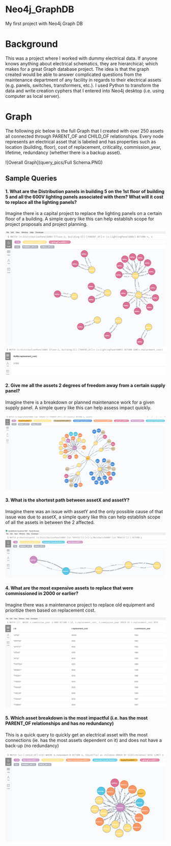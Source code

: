 # Neo4j_GraphDB
My first project with Neo4j Graph DB

# Background
This was a project where I worked with dummy electrical data. If anyone knows anything about electrical schematics, they are hierarchical; which makes for a great Graph database project. The idea is that the graph created would be able to answer complicated questions from the maintenance department of any facility in regards to their electrical assets (e.g. panels, switches, transformers, etc.). I used Python to transform the data and write creation cyphers that I entered into Neo4j desktop (i.e. using computer as local server). 

# Graph

The following pic below is the full Graph that I created with over 250 assets all connected through PARENT_OF and CHILD_OF relationships.
Every node represents an electrical asset that is labeled and has properties such as location (building, floor), cost of replacement, criticality, commission_year, lifetime, redundancy (whether there is a backup asset).

![Overall Graph](query_pics/Full Schema.PNG) 

## Sample Queries

#### 1. What are the Distribution panels in building 5 on the 1st floor of building 5 and all the 600V lighting panels associated with them? What will it cost to replace all the lighting panels?

Imagine there is a capital project to replace the lighting panels on a certain floor of a building. A simple query like this can help establish scope for project proposals and project planning.

![Query 1](query_pics/1.PNG) 
![Query 1.5](query_pics/1.5.PNG)

#### 2. Give me all the assets 2 degrees of freedom away from a certain supply panel?

Imagine there is a breakdown or planned maintenance work for a given supply panel. A simple query like this can help assess impact quickly.

![Query 2](query_pics/2.PNG)

#### 3. What is the shortest path between assetX and assetY?

Imagine there was an issue with assetY and the only possible cause of that issue was due to assetX, a simple query like this can help establish scope of all the assets in between the 2 affected. 

![Query 3](query_pics/3.PNG)

#### 4. What are the most expensive assets to replace that were commissioned in 2000 or earlier?

Imagine there was a maintenance project to replace old equipment and prioritize them based on replacement cost.

![Query 4](query_pics/4.PNG)

#### 5. Which asset breakdown is the most impactful (i.e. has the most PARENT_OF relationships and has no redundancy)

This is a quick query to quickly get an electrical asset with the most connections (ie. has the most assets dependent on it) and does not have a back-up (no redundancy)

![Query 5](query_pics/5.PNG)
